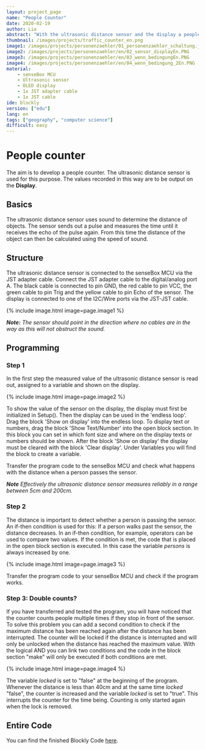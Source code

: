 ```yaml
---
layout: project_page
name: "People Counter"
date: 2020-02-19
author: Lia
abstract: "With the ultrasonic distance sensor and the display a people counter can be built"
thumbnail: /images/projects/traffic_counter_en.png
image1: /images/projects/personenzaehler/01_personenzaehler_schaltung.jpg
image2: /images/projects/personenzaehler/en/02_sensor_displayEn.PNG
image3: /images/projects/personenzaehler/en/03_wenn_bedingungEn.PNG
image4: /images/projects/personenzaehler/en/04_wenn_bedingung_2En.PNG
material:
    - senseBox MCU
    - Ultrasonic sensor
    - OLED display
    - 1x JST adapter cable
    - 1x JST cable
ide: blockly 
version: ["edu"]   
lang: en
tags: ["geography", "computer science"]
difficult: easy
---
```

# People counter

The aim is to develop a people counter. The ultrasonic distance sensor is used for this purpose. The values recorded in this way are to be output on the <b>Display</b>.

## Basics
The ultrasonic distance sensor uses sound to determine the distance of objects. The sensor sends out a pulse and measures the time until it receives the echo of the pulse again. From this time the distance of the object can then be calculated using the speed of sound.

## Structure

The ultrasonic distance sensor is connected to the senseBox MCU via the JST adapter cable. Connect the JST adapter cable to the digital/analog port A. The black cable is connected to pin GND, the red cable to pin VCC, the green cable to pin Trig and the yellow cable to pin Echo of the sensor. The display is connected to one of the I2C/Wire ports via the JST-JST cable. 

{% include image.html image=page.image1 %}

***Note:*** *The sensor should point in the direction where no cables are in the way as this will not obstruct the sound.*

## Programming

### Step 1

In the first step the measured value of the ultrasonic distance sensor is read out, assigned to a variable and shown on the display.

{% include image.html image=page.image2 %}

To show the value of the sensor on the display, the display must first be initialized in Setup(). Then the display can be used in the 'endless loop'.
Drag the block 'Show on display' into the endless loop. To display text or numbers, drag the block 'Show Text/Number' into the open block section. In this block you can set in which font size and where on the display texts or numbers should be shown. After the block 'Show on display' the display must be cleared with the block 'Clear display'. Under Variables you will find the block to create a variable.

Transfer the program code to the senseBox MCU and check what happens with the distance when a person passes the sensor. 

***Note*** *Effectively the ultrasonic distance sensor measures reliably in a range between 5cm and 200cm.*

### Step 2

The distance is important to detect whether a person is passing the sensor. An if-then condition is used for this: If a person walks past the sensor, the distance decreases. 
In an if-then condition, for example, operators can be used to compare two values. If the condition is met, the code that is placed in the open block section is executed. In this case the variable *persons* is always increased by one.   

{% include image.html image=page.image3 %}

Transfer the program code to your senseBox MCU and check if the program works. 

### Step 3: Double counts?

If you have transferred and tested the program, you will have noticed that the counter counts people multiple times if they stop in front of the sensor. To solve this problem you can add a second condition to check if the maximum distance has been reached again after the distance has been interrupted. The counter will be locked if the distance is interrupted and will only be unlocked when the distance has reached the maximum value. With the logical AND you can link two conditions and the code in the block section "make" will only be executed if both conditions are met. 

{% include image.html image=page.image4 %}

The variable *locked* is set to "false" at the beginning of the program. Whenever the distance is less than 40cm and at the same time *locked* "false", the counter is increased and the variable *locked* is set to "true". This interrupts the counter for the time being. Counting is only started again when the lock is removed. 

## Entire Code

You can find the finished Blockly Code [here](https://blockly.sensebox.de/gallery/63bc4556d2853f0013b1e01a).
